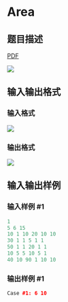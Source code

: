 # Area

## 题目描述

[problemUrl]: https://uva.onlinejudge.org/index.php?option=com_onlinejudge&Itemid=8&category=229&page=show_problem&problem=3102

[PDF](https://uva.onlinejudge.org/external/119/p11951.pdf)

![](https://cdn.luogu.com.cn/upload/vjudge_pic/UVA11951/1938f9c99234445ca7b85487e9c23b1943d716c2.png)

## 输入输出格式

### 输入格式

![](https://cdn.luogu.com.cn/upload/vjudge_pic/UVA11951/6c613431b4859d226edf5bd252418a804c03b66e.png)

### 输出格式

![](https://cdn.luogu.com.cn/upload/vjudge_pic/UVA11951/18a2bb7c7170455bb3c1a4a5da1e436f7aa7b645.png)

## 输入输出样例

### 输入样例 #1

```cpp
1
5 6 15
10 1 10 20 10 10
30 1 1 5 1 1
50 1 1 20 1 1
10 5 5 10 5 1
40 10 90 1 10 10
```


### 输出样例 #1

```cpp
Case #1: 6 10
```


